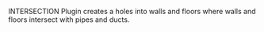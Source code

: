 INTERSECTION
Plugin creates a holes into walls and floors where walls and floors intersect with pipes and ducts.
